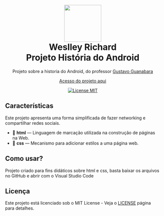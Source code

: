 
<h1 align="center">
<br>
  <img src="https://github.com/weslleyrichardi/Projeto-Networking/blob/main/style/avatar.png" alt="" width="120">
<br>
  Weslley Richard
<br>
Projeto História do Android
</h1>

<p align="center">Projeto sobre a historia do Android, do professor <a href="https://github.com/gustavoguanabara">Gustavo Guanabara</a>
<p align="center"><a href="https://weslleyrichardi.github.io/Projeto_Android/">Acesso do projeto aqui</a></p>
<p align="center">
  <a href="https://opensource.org/licenses/MIT">
    <img src="https://img.shields.io/badge/License-MIT-blue.svg" alt="License MIT">
  </a>
</p>

## Características
[//]: # (Add the features of your project here:)
Este projeto apresenta uma forma simplificada de fazer networking e compartilhar redes sociais.
- 📌 **html** — Linguagem de marcação utilizada na construção de páginas na Web.
- 📌 **css** — Mecanismo para adicionar estilos a uma página web.

## Como usar?

Projeto criado para fins didáticos sobre html e css, basta baixar os arquivos no GitHub e abrir com o Visual Studio Code
<br>

## Licença

Este projeto está licenciado sob o MIT License - Veja o [LICENSE](https://opensource.org/licenses/MIT) página para detalhes.
